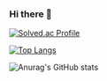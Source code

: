 ### Hi there 👋

<!--
**Jaeuk1211/Jaeuk1211** is a ✨ _special_ ✨ repository because its `README.md` (this file) appears on your GitHub profile.

Here are some ideas to get you started:

- 🔭 I’m currently working on ...
- 🌱 I’m currently learning ...
- 👯 I’m looking to collaborate on ...
- 🤔 I’m looking for help with ...
- 💬 Ask me about ...
- 📫 How to reach me: ...
- 😄 Pronouns: ...
- ⚡ Fun fact: ...
-->

[![Solved.ac Profile](http://mazassumnida.wtf/api/v2/generate_badge?boj=ksyj2006)](https://solved.ac/ksyj2006/)

[![Top Langs](https://github-readme-stats.vercel.app/api/top-langs/?username=Jaeuk1211)](https://github.com/anuraghazra/github-readme-stats)

![Anurag's GitHub stats](https://github-readme-stats.vercel.app/api?username=Jaeuk1211&show_icons=true&theme=radical)
